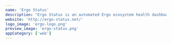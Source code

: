 ```yaml
---
name: 'Ergo Status'
description: "Ergo Status is an automated Ergo ecosystem health dashboard. Subscribe to the @ergo_status telegram channel for automated updates."
website: 'http://ergo-status.net/'
logo_image: 'ergo-logo.png'
preview_image: 'ergo-status.png'
appCategory: ['web']
---
```

